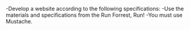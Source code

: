 -Develop a website according to the following specifications: -Use the materials and specifications from the Run Forrest, Run! -You must use Mustache.
